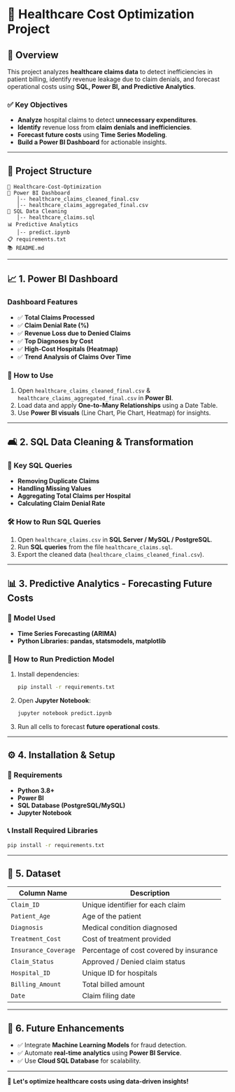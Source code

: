 # 🏥 Healthcare Cost Optimization Project

## 📌 Overview
This project analyzes **healthcare claims data** to detect inefficiencies in patient billing, identify revenue leakage due to claim denials, and forecast operational costs using **SQL, Power BI, and Predictive Analytics**. 

### ✅ **Key Objectives**
- **Analyze** hospital claims to detect **unnecessary expenditures**.
- **Identify** revenue loss from **claim denials and inefficiencies**.
- **Forecast future costs** using **Time Series Modeling**.
- **Build a Power BI Dashboard** for actionable insights.

---

## 📂 **Project Structure**
```
📂 Healthcare-Cost-Optimization
🎪 Power BI Dashboard
   │-- healthcare_claims_cleaned_final.csv
   │-- healthcare_claims_aggregated_final.csv
📝 SQL Data Cleaning
   │-- healthcare_claims.sql
📊 Predictive Analytics
   │-- predict.ipynb
📋 requirements.txt
📚 README.md
```

---

## 📈 **1. Power BI Dashboard**
### **Dashboard Features**
- ✅ **Total Claims Processed**
- ✅ **Claim Denial Rate (%)**
- ✅ **Revenue Loss due to Denied Claims**
- ✅ **Top Diagnoses by Cost**
- ✅ **High-Cost Hospitals (Heatmap)**
- ✅ **Trend Analysis of Claims Over Time**

### **🔗 How to Use**
1. Open `healthcare_claims_cleaned_final.csv` & `healthcare_claims_aggregated_final.csv` in **Power BI**.
2. Load data and apply **One-to-Many Relationships** using a Date Table.
3. Use **Power BI visuals** (Line Chart, Pie Chart, Heatmap) for insights.

---

## 🛋 **2. SQL Data Cleaning & Transformation**
### **📌 Key SQL Queries**
- **Removing Duplicate Claims**
- **Handling Missing Values**
- **Aggregating Total Claims per Hospital**
- **Calculating Claim Denial Rate**

### **🛠 How to Run SQL Queries**
1. Open `healthcare_claims.csv` in **SQL Server / MySQL / PostgreSQL**.
2. Run **SQL queries** from the file `healthcare_claims.sql`.
3. Export the cleaned data (`healthcare_claims_cleaned_final.csv`).

---

## 📊 **3. Predictive Analytics - Forecasting Future Costs**
### **📌 Model Used**
- **Time Series Forecasting (ARIMA)**
- **Python Libraries: pandas, statsmodels, matplotlib**

### **🔧 How to Run Prediction Model**
1. Install dependencies:
   ```sh
   pip install -r requirements.txt
   ```
2. Open **Jupyter Notebook**:
   ```sh
   jupyter notebook predict.ipynb
   ```
3. Run all cells to forecast **future operational costs**.

---

## ⚙️ **4. Installation & Setup**
### **🔧 Requirements**
- **Python 3.8+**
- **Power BI**
- **SQL Database (PostgreSQL/MySQL)**
- **Jupyter Notebook**

### **📞 Install Required Libraries**
```sh
pip install -r requirements.txt
```

---

## 📀 **5. Dataset**
| Column Name         | Description                              |
|---------------------|------------------------------------------|
| `Claim_ID`         | Unique identifier for each claim         |
| `Patient_Age`      | Age of the patient                       |
| `Diagnosis`        | Medical condition diagnosed             |
| `Treatment_Cost`   | Cost of treatment provided              |
| `Insurance_Coverage` | Percentage of cost covered by insurance |
| `Claim_Status`     | Approved / Denied claim status          |
| `Hospital_ID`      | Unique ID for hospitals                 |
| `Billing_Amount`   | Total billed amount                     |
| `Date`            | Claim filing date                        |

---

## 🚀 **6. Future Enhancements**
- ✅ Integrate **Machine Learning Models** for fraud detection.
- ✅ Automate **real-time analytics** using **Power BI Service**.
- ✅ Use **Cloud SQL Database** for scalability.

---

🚀 **Let's optimize healthcare costs using data-driven insights!**

